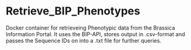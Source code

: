 # Retrieve_BIP_Phenotypes
Docker container for retrieveing Phenotypic data from the Brassica Information Portal. It uses the BIP-API, stores output in .csv-format and passes the Sequence IDs on into a .txt file for further queries.
